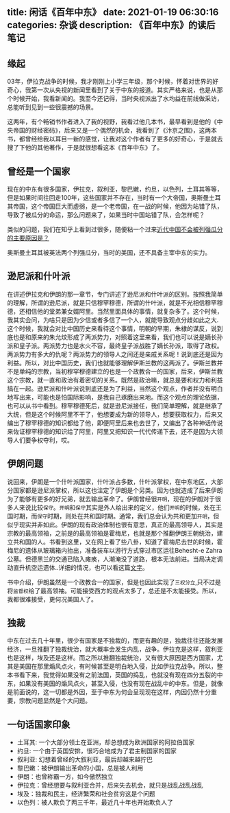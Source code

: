 title: 闲话《百年中东》
date: 2021-01-19 06:30:16
categories: 杂谈
description: 《百年中东》的读后笔记
---



## 缘起

03年，伊拉克战争的时候，我才刚刚上小学三年级，那个时候，怀着对世界的好奇心，我第一次从央视的新闻里看到了关于中东的报道。其实严格来说，也是从那个时候开始，我看新闻的。我至今还记得，当时央视派出了水均益在前线做采访，总能听到见到一些很震撼的场景。

这两年，有个畅销书作者进入了我的视野，我看过他几本书，最早看到是他的《中央帝国的财经密码》，后来又是一个偶然的机会，我看到了《汴京之围》，这两本书，都曾经给我以耳目一新的感觉，让我对这个作者有了更多的好奇心，于是就去搜了下他的其他著作，于是就很想看这本《百年中东》了。

## 曾经是一个国家

现在的中东有很多国家，伊拉克，叙利亚，黎巴嫩，约旦，以色列，土耳其等等，但是如果时间往回走100年，这些国家并不存在，当时有一个大帝国，奥斯曼土耳其帝国，这个帝国巨大而虚弱，是一个老帝国，在一战的时候，他因为站错了队，导致了被瓜分的命运，那么问题来了，如果当时中国站错了队，会怎样呢？

类似的问题，我们在知乎上看到过很多，随便粘一个过来[近代中国不会被列强瓜分的主要原因是？
](https://www.zhihu.com/question/31168380)

奥斯曼土耳其被英法两个列强瓜分，当时的美国，还不具备主宰中东的实力。

## 逊尼派和什叶派

在讲述伊拉克和伊朗的那一章节，专门讲述了逊尼派和什叶派的区别。按照我简单的理解，所谓的逊尼派，就是只信穆罕穆德，所谓的什叶派，就是不光相信穆罕穆德，还相信他的堂弟兼女婿阿里。当然里面具体的事情，就复杂多了。这个时候，我其实会问，为啥只是因为少信或者多信了一个人，就能导致观点分歧如此之大.这个时候，我就会对比中国历史来看待这个事情，明朝的早期，朱棣的谋反，说到底也是和原来的朱允炆形成了两派势力，对照着这里来看，我们也可以说是嫡长孙派和皇子派。两派势力也是水火不容，最终皇子派战胜了嫡长孙派，取得了政权。两派势力有多大的仇呢？两派势力的领导人之间还是亲戚关系呢！说到底还是因为利益。所以，对比中国历史，我们也就能够理解伊斯兰教的这两派了。伊斯兰教并不是单纯的宗教，当初穆罕穆德建立的也是一个政教合一的国家，后来，伊斯兰教这个宗教，就一直和政治有着密切的关系。既然是政治嘛，就总是要和权力和利益搞在一起。逊尼派和什叶派说到底还是为了利益，当然这个观点，作者并没有明白地写出来，可能也是怕国际影响，是我自己琢磨出来地。而这个观点的理论依据，也可以从书中看到。穆罕穆德死后，就是逊尼派接任，我们简单理解，就是继承了大统，但是这个时候阿里不干了，他想要成为新的领导人，想要获取权力，后来又编出了穆罕穆德的知识都给了他，即便阿里后来也去世了，又编出了各种神话传说来佐证穆罕穆德的知识给了阿里，阿里又把知识一代代传递下去，还不是因为大领导人们要争权夺利，哎。


## 伊朗问题

说回来，伊朗是一个什叶派国家，什叶派占多数，什叶派掌权，在中东地区，大部分国家都是逊尼派掌权，所以这也注定了伊朗是个另类。因为也就造成了后来伊朗为了能够有更多的好兄弟，就去输出革命了。伊朗曾经很`开明`，现在的伊朗对于很多人来说比较`保守`。`开明`和`保守`其实是外人给出来的定义，他们`开明`的时候，处在王国时期，而`保守`时期，则处在共和国时期。通常，我们总会认为共和更加`开明`，但似乎现实并非如此。伊朗的现有政治体制也很有意思，真正的最高领导人，其实是宗教的最高领袖，之前是的最高领袖是霍梅尼，也就是那个推翻伊朗王朝统治，建立共和国的人。书看到这里，又在网上看了些八卦，知道了霍梅尼去世的时候，霍梅尼的遗体从玻璃箱内抬出，准备装车以游行方式穿过市区运往Behesht-e Zahra公墓。但德黑兰的交通已陷入瘫痪，人潮淹没了道路，根本无法前进。当局决定调动直升机空运遗体..详细的情况，也可以看这篇[文字](https://zhuanlan.zhihu.com/p/54736065)。

书中介绍，伊朗虽然是一个政教合一的国家，但是也因此实现了`三权分立`,只不过是将`监督权`给了最高领袖。可能接受西方的观点太多了，总还是不太能接受。所以，我都很难接受，更何况美国人了。


## 独裁

中东在过去几十年里，很少有国家是不独裁的，而更有趣的是，独裁往往还能发展经济，一旦推翻了独裁统治，就大概率会发生内乱，战争。伊拉克是这样，叙利亚也是这样，埃及还是这样。而之所以推翻独裁统治，又有很大原因是西方国家，尤其是美国在那里煽风点火，有时候甚至是明白地入侵，比如伊拉克战争。所以，整本书看下来，我觉得如果没有之前法国，英国的捣乱，也就没有现在四分五裂的中东，如果没有美国的煽风点火，甚至入侵，也没有现在战乱中的中东。但是，就像是前面说的，这一切都是外因，至于中东为何会呈现现在这样，内因仍然十分重要，宗教问题显然是个大问题。

## 一句话国家印象

- 土耳其: 一个大部分领土在亚洲，却总想成为欧洲国家的阿拉伯国家
- 约旦: 一个由于英国安排，很巧合地成为了君主制国家的国家
- 叙利亚: 幻想着曾经的大叙利亚，最后却越来越拧巴
- 黎巴嫩：被伊朗输出革命的小国，总是被人利用
- 伊朗：也曾称霸一方，如今傲然独立
- 伊拉克：曾经想要与叙利亚合并，后来失去机会，就只是战乱战乱战乱
- 埃及：独裁和民主，经济繁荣和社会贫穷这是个问题
- 以色列：被人欺负了两三千年，最近几十年也开始欺负人了



